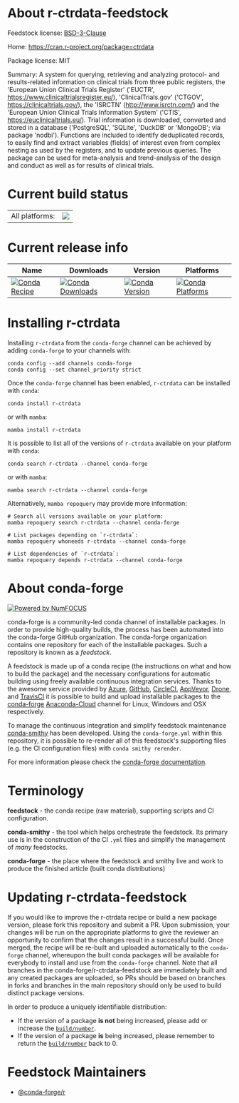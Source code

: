 About r-ctrdata-feedstock
=========================

Feedstock license: [BSD-3-Clause](https://github.com/conda-forge/r-ctrdata-feedstock/blob/main/LICENSE.txt)

Home: https://cran.r-project.org/package=ctrdata

Package license: MIT

Summary: A system for querying, retrieving and analyzing protocol- and results-related information on clinical trials from three public registers, the 'European Union Clinical Trials Register' ('EUCTR', <https://www.clinicaltrialsregister.eu/>), 'ClinicalTrials.gov' ('CTGOV', <https://clinicaltrials.gov/>), the 'ISRCTN' (<http://www.isrctn.com/>) and the 'European Union Clinical Trials Information System' ('CTIS', <https://euclinicaltrials.eu/>). Trial information is downloaded, converted and stored in a database ('PostgreSQL', 'SQLite', 'DuckDB' or 'MongoDB'; via package 'nodbi'). Functions are included to identify deduplicated records, to easily find and extract variables (fields) of interest even from complex nesting as used by the registers, and to update previous queries. The package can be used for meta-analysis and trend-analysis of the design and conduct as well as for results of clinical trials.

Current build status
====================


<table><tr><td>All platforms:</td>
    <td>
      <a href="https://dev.azure.com/conda-forge/feedstock-builds/_build/latest?definitionId=20234&branchName=main">
        <img src="https://dev.azure.com/conda-forge/feedstock-builds/_apis/build/status/r-ctrdata-feedstock?branchName=main">
      </a>
    </td>
  </tr>
</table>

Current release info
====================

| Name | Downloads | Version | Platforms |
| --- | --- | --- | --- |
| [![Conda Recipe](https://img.shields.io/badge/recipe-r--ctrdata-green.svg)](https://anaconda.org/conda-forge/r-ctrdata) | [![Conda Downloads](https://img.shields.io/conda/dn/conda-forge/r-ctrdata.svg)](https://anaconda.org/conda-forge/r-ctrdata) | [![Conda Version](https://img.shields.io/conda/vn/conda-forge/r-ctrdata.svg)](https://anaconda.org/conda-forge/r-ctrdata) | [![Conda Platforms](https://img.shields.io/conda/pn/conda-forge/r-ctrdata.svg)](https://anaconda.org/conda-forge/r-ctrdata) |

Installing r-ctrdata
====================

Installing `r-ctrdata` from the `conda-forge` channel can be achieved by adding `conda-forge` to your channels with:

```
conda config --add channels conda-forge
conda config --set channel_priority strict
```

Once the `conda-forge` channel has been enabled, `r-ctrdata` can be installed with `conda`:

```
conda install r-ctrdata
```

or with `mamba`:

```
mamba install r-ctrdata
```

It is possible to list all of the versions of `r-ctrdata` available on your platform with `conda`:

```
conda search r-ctrdata --channel conda-forge
```

or with `mamba`:

```
mamba search r-ctrdata --channel conda-forge
```

Alternatively, `mamba repoquery` may provide more information:

```
# Search all versions available on your platform:
mamba repoquery search r-ctrdata --channel conda-forge

# List packages depending on `r-ctrdata`:
mamba repoquery whoneeds r-ctrdata --channel conda-forge

# List dependencies of `r-ctrdata`:
mamba repoquery depends r-ctrdata --channel conda-forge
```


About conda-forge
=================

[![Powered by
NumFOCUS](https://img.shields.io/badge/powered%20by-NumFOCUS-orange.svg?style=flat&colorA=E1523D&colorB=007D8A)](https://numfocus.org)

conda-forge is a community-led conda channel of installable packages.
In order to provide high-quality builds, the process has been automated into the
conda-forge GitHub organization. The conda-forge organization contains one repository
for each of the installable packages. Such a repository is known as a *feedstock*.

A feedstock is made up of a conda recipe (the instructions on what and how to build
the package) and the necessary configurations for automatic building using freely
available continuous integration services. Thanks to the awesome service provided by
[Azure](https://azure.microsoft.com/en-us/services/devops/), [GitHub](https://github.com/),
[CircleCI](https://circleci.com/), [AppVeyor](https://www.appveyor.com/),
[Drone](https://cloud.drone.io/welcome), and [TravisCI](https://travis-ci.com/)
it is possible to build and upload installable packages to the
[conda-forge](https://anaconda.org/conda-forge) [Anaconda-Cloud](https://anaconda.org/)
channel for Linux, Windows and OSX respectively.

To manage the continuous integration and simplify feedstock maintenance
[conda-smithy](https://github.com/conda-forge/conda-smithy) has been developed.
Using the ``conda-forge.yml`` within this repository, it is possible to re-render all of
this feedstock's supporting files (e.g. the CI configuration files) with ``conda smithy rerender``.

For more information please check the [conda-forge documentation](https://conda-forge.org/docs/).

Terminology
===========

**feedstock** - the conda recipe (raw material), supporting scripts and CI configuration.

**conda-smithy** - the tool which helps orchestrate the feedstock.
                   Its primary use is in the construction of the CI ``.yml`` files
                   and simplify the management of *many* feedstocks.

**conda-forge** - the place where the feedstock and smithy live and work to
                  produce the finished article (built conda distributions)


Updating r-ctrdata-feedstock
============================

If you would like to improve the r-ctrdata recipe or build a new
package version, please fork this repository and submit a PR. Upon submission,
your changes will be run on the appropriate platforms to give the reviewer an
opportunity to confirm that the changes result in a successful build. Once
merged, the recipe will be re-built and uploaded automatically to the
`conda-forge` channel, whereupon the built conda packages will be available for
everybody to install and use from the `conda-forge` channel.
Note that all branches in the conda-forge/r-ctrdata-feedstock are
immediately built and any created packages are uploaded, so PRs should be based
on branches in forks and branches in the main repository should only be used to
build distinct package versions.

In order to produce a uniquely identifiable distribution:
 * If the version of a package **is not** being increased, please add or increase
   the [``build/number``](https://docs.conda.io/projects/conda-build/en/latest/resources/define-metadata.html#build-number-and-string).
 * If the version of a package **is** being increased, please remember to return
   the [``build/number``](https://docs.conda.io/projects/conda-build/en/latest/resources/define-metadata.html#build-number-and-string)
   back to 0.

Feedstock Maintainers
=====================

* [@conda-forge/r](https://github.com/conda-forge/r/)

